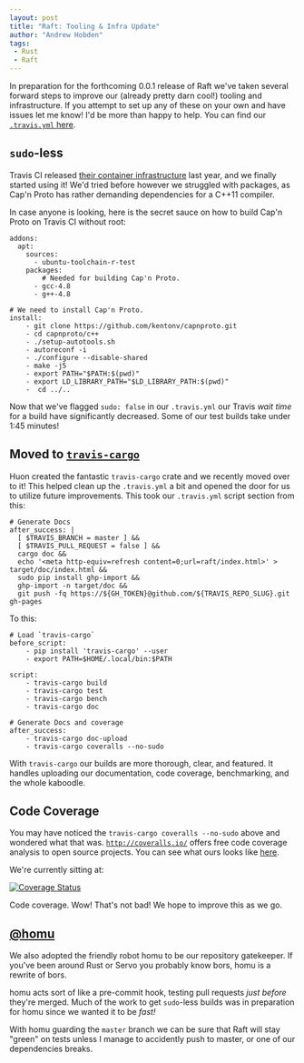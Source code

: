 ```yaml
---
layout: post
title: "Raft: Tooling & Infra Update"
author: "Andrew Hobden"
tags:
 - Rust
 - Raft
---
```


In preparation for the forthcoming 0.0.1 release of Raft we've taken several forward steps to improve our (already pretty darn cool!) tooling and infrastructure. If you attempt to set up any of these on your own and have issues let me know! I'd be more than happy to help. You can find our [`.travis.yml` here](https://github.com/Hoverbear/raft/blob/master/.travis.yml).

## `sudo`-less

Travis CI released [their container infrastructure](http://blog.travis-ci.com/2014-12-17-faster-builds-with-container-based-infrastructure/) last year, and we finally started using it! We'd tried before however we struggled with packages, as Cap'n Proto has rather demanding dependencies for a C++11 compiler.

In case anyone is looking, here is the secret sauce on how to build Cap'n Proto on Travis CI without root:

    addons:
      apt:
        sources:
          - ubuntu-toolchain-r-test
        packages:
            # Needed for building Cap'n Proto.
          - gcc-4.8
          - g++-4.8

    # We need to install Cap'n Proto.
    install:
        - git clone https://github.com/kentonv/capnproto.git
        - cd capnproto/c++
        - ./setup-autotools.sh
        - autoreconf -i
        - ./configure --disable-shared
        - make -j5
        - export PATH="$PATH:$(pwd)"
        - export LD_LIBRARY_PATH="$LD_LIBRARY_PATH:$(pwd)"
        -  cd ../..

Now that we've flagged `sudo: false` in our `.travis.yml` our Travis *wait time* for a build have significantly decreased. Some of our test builds take under 1:45 minutes!

## Moved to [`travis-cargo`](https://github.com/huonw/travis-cargo)

Huon created the fantastic `travis-cargo` crate and we recently moved over to it! This helped clean up the `.travis.yml` a bit and opened the door for us to utilize future improvements. This took our `.travis.yml` script section from this:

    # Generate Docs
    after_success: |
      [ $TRAVIS_BRANCH = master ] &&
      [ $TRAVIS_PULL_REQUEST = false ] &&
      cargo doc &&
      echo '<meta http-equiv=refresh content=0;url=raft/index.html>' > target/doc/index.html &&
      sudo pip install ghp-import &&
      ghp-import -n target/doc &&
      git push -fq https://${GH_TOKEN}@github.com/${TRAVIS_REPO_SLUG}.git gh-pages

To this:

    # Load `travis-cargo`
    before_script:
        - pip install 'travis-cargo' --user
        - export PATH=$HOME/.local/bin:$PATH

    script:
        - travis-cargo build
        - travis-cargo test
        - travis-cargo bench
        - travis-cargo doc

    # Generate Docs and coverage
    after_success:
        - travis-cargo doc-upload
        - travis-cargo coveralls --no-sudo

With `travis-cargo` our builds are more thorough, clear, and featured. It handles uploading our documentation, code coverage, benchmarking, and the whole kaboodle.

## Code Coverage

You may have noticed the `travis-cargo coveralls --no-sudo` above and wondered what that was. [`http://coveralls.io/`](http://coveralls.io/) offers free code coverage analysis to open source projects. You can see what ours looks like [here](https://coveralls.io/github/Hoverbear/raft).

We're currently sitting at:

[![Coverage Status](https://img.shields.io/coveralls/Hoverbear/raft/master.svg)](https://coveralls.io/github/Hoverbear/raft)

Code coverage. Wow! That's not bad! We hope to improve this as we go.

## [@homu](http://homu.io/)

We also adopted the friendly robot homu to be our repository gatekeeper. If you've been around Rust or Servo you probably know bors, homu is a rewrite of bors.

homu acts sort of like a pre-commit hook, testing pull requests *just before* they're merged. Much of the work to get `sudo`-less builds was in preparation for homu since we wanted it to be *fast!*

With homu guarding the `master` branch we can be sure that Raft will stay "green" on tests unless I manage to accidently push to master, or one of our dependencies breaks.
